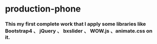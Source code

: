 # production-phone
<h3>This my first complete work that I apply some libraries like Bootstrap4 、 jQuery 、 bxslider 、 WOW.js 、animate.css on it.
